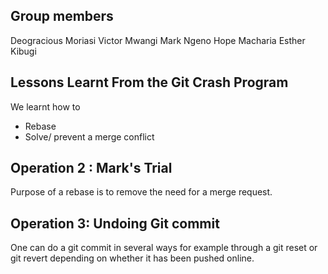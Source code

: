 
## Group members
Deogracious Moriasi
Victor Mwangi
Mark Ngeno
Hope Macharia
Esther Kibugi

## Lessons Learnt From the Git Crash Program

We learnt how to
- Rebase
- Solve/ prevent a merge conflict

## Operation 2 : Mark's Trial
Purpose of a rebase is to remove the need for a merge request.

## Operation 3: Undoing Git commit
One can do a git commit in several ways for example through a git reset or git revert depending on whether it has been pushed online.